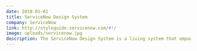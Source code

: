 ```yaml
---
date: 2018-01-01
title: ServiceNow Design System
company: ServiceNow
link: http://styleguide.servicenow.com/#!/
image: uploads/servicenow.jpg
description: The ServiceNow Design System is a living system that empowers us to design and achieve a consistent, efficient, and high quality visual language that brings cohesion and familiarity to the user experience across the platform.
---
```

